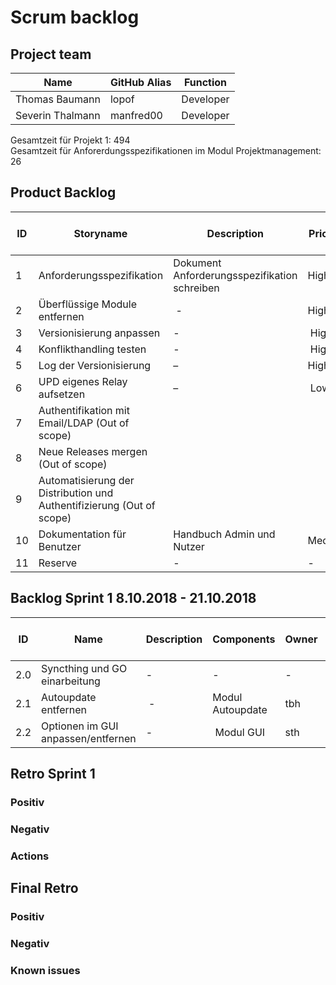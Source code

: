 # Scrum backlog
## Project team
Name | GitHub Alias | Function
--- | --- | --- 
Thomas Baumann | lopof | Developer
Severin Thalmann | manfred00 | Developer

Gesamtzeit für Projekt 1: 494 <br>
Gesamtzeit für Anforerdungsspezifikationen im Modul Projektmanagement: 26

## Product Backlog
ID | Storyname | Description | Priority | Effort plan original | Effort plan updated | Effort acutal | Status
--- | --- | --- | --- | --- | --- | --- | ---
1 | Anforderungsspezifikation | Dokument Anforderungsspezifikation schreiben | High | 26 | - | - | Open
2 | Überflüssige Module entfernen| - | High | 140 | - | - | Open
3 | Versionisierung anpassen | - | High | 100 | - | - | Open
4 | Konflikthandling testen | - | High | 10 | - | - | Open
5 | Log der Versionisierung | – | High | 110 | – | – | Open
6 | UPD eigenes Relay aufsetzen | – | Low | 35 | - | - | Open
7 | Authentifikation mit Email/LDAP (Out of scope)
8 | Neue Releases mergen (Out of scope)
9 | Automatisierung der Distribution und Authentifizierung (Out of scope)
10 | Dokumentation für Benutzer | Handbuch Admin und Nutzer | Medium | 10 | - | - | Open
11 | Reserve | - | - | 89 | - | - | Open



## Backlog Sprint 1 8.10.2018 - 21.10.2018
ID | Name | Description | Components | Owner | Reviewer | Priority | Effort plan original | Effort plan updated | Effort actual | Status
--- | --- | --- | --- | --- | --- | --- | --- | --- | --- | ---
2.0 | Syncthing und GO einarbeitung | - | - | - | - | High | 20 | - | - | Open
2.1 | Autoupdate entfernen | - | Modul Autoupdate | tbh | sth | High | 20 | - | - | Open
2.2 | Optionen im GUI anpassen/entfernen | - | Modul GUI | sth | tba| High | 20 | - | - | Open



## Retro Sprint 1
### Positiv

### Negativ

### Actions


## Final Retro
### Positiv

### Negativ

### Known issues
